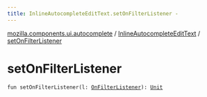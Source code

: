 ```yaml
---
title: InlineAutocompleteEditText.setOnFilterListener - 
---
```


[mozilla.components.ui.autocomplete](../index.html) / [InlineAutocompleteEditText](index.html) / [setOnFilterListener](./set-on-filter-listener.html)

# setOnFilterListener

`fun setOnFilterListener(l: `[`OnFilterListener`](../-on-filter-listener.html)`): `[`Unit`](https://kotlinlang.org/api/latest/jvm/stdlib/kotlin/-unit/index.html)